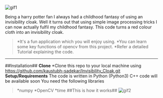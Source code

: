 
![gif1](https://user-images.githubusercontent.com/82534529/218003790-284527a4-a9de-45d1-b87b-38c84d569923.gif)

Being a harry potter fan I always had a childhood fantasy of using an invisibility cloak. Well it turns out that using simple image processing tricks I can now actually fulfil my childhood fantasy. This code turns a red colour cloth into an invisibility cloak.
>*It's a fun application which you will enjoy using.
>*You can learn some key functions of opencv from this project.
>*Refer a detailed Tutorial explaining the code.
---------------------------------------------------------------
##Installation##
**Clone**
*Clone this repo to your local machine using https://github.com/kaustubh-sadekar/Invisibility_Cloak.git
**Setup/Requirements**
The code is written in Python (Python3) C++ code will be available soon You need the following libraries

>*numpy
>*OpenCV
>*time
##This is how it works##
![gif2](https://user-images.githubusercontent.com/82534529/218004930-66b6dac5-503e-4d45-86e1-12f09d567b05.gif)
